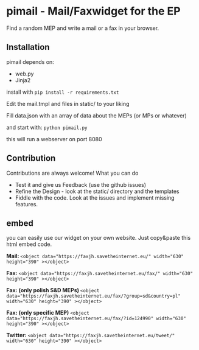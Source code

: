 # pimail - Mail/Faxwidget for the EP


Find a random MEP and write a mail or a fax in your browser.

## Installation

pimail depends on:

* web.py
* Jinja2

install with ```pip install -r requirements.txt```

Edit the mail.tmpl and files in static/ to your liking

Fill data.json with an array of data about the MEPs (or MPs or whatever)

and start with: ``python pimail.py``

this will run a webserver on port 8080

## Contribution

Contributions are always welcome! What you can do

* Test it and give us Feedback (use the github issues)
* Refine the Design - look at the static/ directory and the templates
* Fiddle with the code. Look at the issues and implement missing features.

## embed

you can easily use our widget on your own website. Just copy&paste this html  embed code.

<b>Mail: </b>
`<object data="https://faxjh.savetheinternet.eu/" width="630" height="390" ></object>`

<b>Fax: </b>
`<object data="https://faxjh.savetheinternet.eu/fax/" width="630" height="390" ></object>`

<b>Fax: (only polish S&D MEPs) </b>
`<object data="https://faxjh.savetheinternet.eu/fax/?group=sd&country=pl" width="630" height="390" ></object>`

<b>Fax: (only specific MEP) </b>
`<object data="https://faxjh.savetheinternet.eu/fax/?id=124990" width="630" height="390" ></object>`

<b>Twitter: </b>
`<object data="https://faxjh.savetheinternet.eu/tweet/" width="630" height="390" ></object>`
